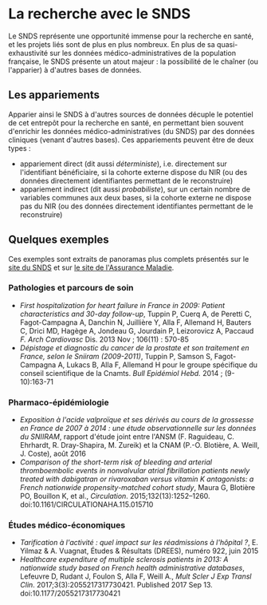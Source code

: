# La recherche avec le SNDS
<!-- SPDX-License-Identifier: MPL-2.0 -->

Le SNDS représente une opportunité immense pour la recherche en santé, et les projets liés sont de plus en plus nombreux. En plus de sa quasi-exhaustivité sur les données médico-administratives de la population française, le SNDS présente un atout majeur : la possibilité de le chaîner (ou l'apparier) à d'autres bases de données.

## Les appariements

<!-- _vidéo sur les appariements de Mehdi Gabbas (meet up #1)_ -->

Apparier ainsi le SNDS à d'autres sources de données décuple le potentiel de cet entrepôt pour la recherche en santé, en permettant bien souvent d'enrichir les données médico-administratives (du SNDS) par des données cliniques (venant d'autres bases). Ces appariements peuvent être de deux types :

- appariement direct (dit aussi _déterministe_), i.e. directement sur l'identifiant bénéficiaire, si la cohorte externe dispose du NIR (ou des données directement identifiantes permettant de le reconstruire)
- appariement indirect (dit aussi _probabiliste_), sur un certain nombre de variables communes aux deux bases, si la cohorte externe ne dispose pas du NIR (ou des données directement identifiantes permettant de le reconstruire)

## Quelques exemples

Ces exemples sont extraits de panoramas plus complets présentés sur le [site du SNDS](https://www.snds.gouv.fr/SNDS/Publications-par-thematique) et sur [le site de l'Assurance Maladie](https://www.ameli.fr/l-assurance-maladie/statistiques-et-publications/index.php).

### Pathologies et parcours de soin

- _First hospitalization for heart failure in France in 2009: Patient characteristics and 30-day follow-up_, Tuppin P, Cuerq A, de Peretti C, Fagot-Campagna A, Danchin N, Juillière Y, Alla F, Allemand H, Bauters C, Drici MD, Hagège A, Jondeau G, Jourdain P, Leizorovicz A, Paccaud _F. Arch Cardiovasc_ Dis. 2013 Nov ; 106(11) : 570-85
- _Dépistage et diagnostic du cancer de la prostate et son traitement en France, selon le Sniiram (2009-2011)_, Tuppin P, Samson S, Fagot-Campagna A, Lukacs B, Alla F, Allemand H pour le groupe spécifique du conseil scientifique de la Cnamts. _Bull Epidémiol Hebd._ 2014 ; (9-10):163-71

### Pharmaco-épidémiologie

- _Exposition à l'acide valproïque et ses dérivés au cours de la grossesse en France de 2007 à 2014 : une étude observationnelle sur les données du SNIIRAM_, rapport d'étude joint entre l'ANSM (F. Raguideau, C. Ehrhardt, R. Dray-Shapira, M. Zureik) et la CNAM (P.-O. Blotière, A. Weill, J. Coste), août 2016
- _Comparison of the short-term risk of bleeding and arterial thromboembolic events in nonvalvular atrial fibrillation patients newly treated with dabigatran or rivaroxaban versus vitamin K antagonists: a French nationwide propensity-matched cohort study_, Maura G, Blotière PO, Bouillon K, et al., _Circulation_. 2015;132(13):1252–1260. doi:10.1161/CIRCULATIONAHA.115.015710

### Études médico-économiques

- _Tarification à l'activité : quel impact sur les réadmissions à l'hôpital ?_, E. Yilmaz & A. Vuagnat, Études & Résultats (DREES), numéro 922, juin 2015
- _Healthcare expenditure of multiple sclerosis patients in 2013: A nationwide study based on French health administrative databases_, Lefeuvre D, Rudant J, Foulon S, Alla F, Weill A.,  _Mult Scler J Exp Transl Clin_. 2017;3(3):2055217317730421. Published 2017 Sep 13. doi:10.1177/2055217317730421